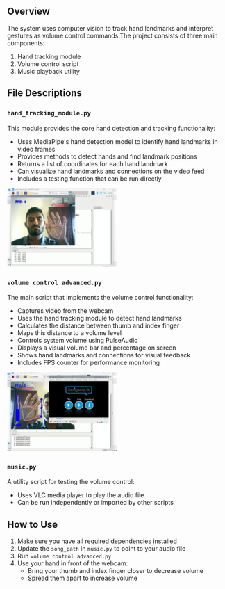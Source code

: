 ## Overview

The system uses computer vision to track hand landmarks and interpret gestures as volume control commands.The project consists of three main components:

1. Hand tracking module
2. Volume control script
3. Music playback utility

## File Descriptions

### `hand_tracking_module.py`

This module provides the core hand detection and tracking functionality:

- Uses MediaPipe's hand detection model to identify hand landmarks in video frames
- Provides methods to detect hands and find landmark positions
- Returns a list of coordinates for each hand landmark
- Can visualize hand landmarks and connections on the video feed
- Includes a testing function that can be run directly

<img src="Codes&Files/img/hand recognition.png" alt="Hand Recognition" width="50%" height="auto">


### `volume control advanced.py`

The main script that implements the volume control functionality:

- Captures video from the webcam
- Uses the hand tracking module to detect hand landmarks
- Calculates the distance between thumb and index finger
- Maps this distance to a volume level
- Controls system volume using PulseAudio
- Displays a visual volume bar and percentage on screen
- Shows hand landmarks and connections for visual feedback
- Includes FPS counter for performance monitoring

<img src="Codes&Files/img/volume control.png" alt="Hand Recognition" width="50%" height="auto">

### `music.py`

A utility script for testing the volume control:

- Uses VLC media player to play the audio file
- Can be run independently or imported by other scripts

## How to Use

1. Make sure you have all required dependencies installed
2. Update the `song_path` in `music.py` to point to your audio file
3. Run `volume control advanced.py`
4. Use your hand in front of the webcam:
   - Bring your thumb and index finger closer to decrease volume
   - Spread them apart to increase volume
